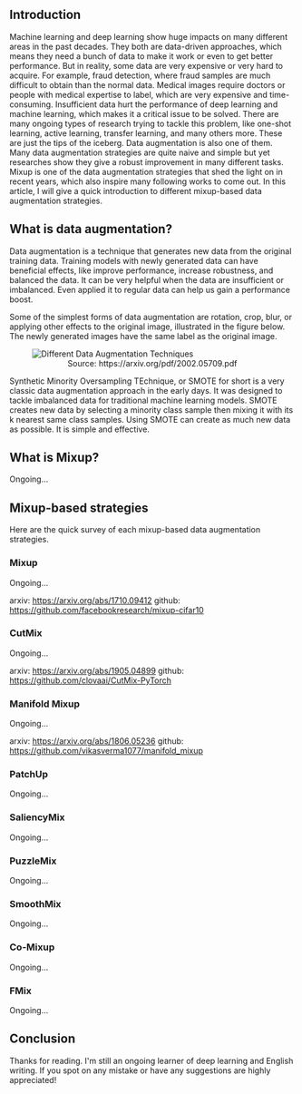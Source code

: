 ## Introduction

Machine learning and deep learning show huge impacts on many different areas in the past decades. They both are data-driven approaches, which means they need a bunch of data to make it work or even to get better performance. But in reality, some data are very expensive or very hard to acquire. For example, fraud detection, where fraud samples are much difficult to obtain than the normal data. Medical images require doctors or people with medical expertise to label, which are very expensive and time-consuming. Insufficient data hurt the performance of deep learning and machine learning, which makes it a critical issue to be solved. There are many ongoing types of research trying to tackle this problem, like one-shot learning, active learning, transfer learning, and many others more. These are just the tips of the iceberg. Data augmentation is also one of them. Many data augmentation strategies are quite naive and simple but yet researches show they give a robust improvement in many different tasks. Mixup is one of the data augmentation strategies that shed the light on in recent years, which also inspire many following works to come out. In this article, I will give a quick introduction to different mixup-based data augmentation strategies.

## What is data augmentation?

Data augmentation is a technique that generates new data from the original training data. Training models with newly generated data can have beneficial effects, like improve performance, increase robustness, and balanced the data. It can be very helpful when the data are insufficient or imbalanced. Even applied it to regular data can help us gain a performance boost.

Some of the simplest forms of data augmentation are rotation, crop, blur, or applying other effects to the original image, illustrated in the figure below. The newly generated images have the same label as the original image.

<figure>
    <img 
    src="https://imgur.com/GXzRum7.png"
    alt="Different Data Augmentation Techniques">
    <figcaption align = "center"> 
    Source: https://arxiv.org/pdf/2002.05709.pdf
    </figcaption>
</figure>

Synthetic Minority Oversampling TEchnique, or SMOTE for short is a very classic data augmentation approach in the early days. It was designed to tackle imbalanced data for traditional machine learning models. SMOTE creates new data by selecting a minority class sample then mixing it with its k nearest same class samples. Using SMOTE can create as much new data as possible. It is simple and effective.

## What is Mixup?

Ongoing...

## Mixup-based strategies

Here are the quick survey of each mixup-based data augmentation strategies.

### Mixup

Ongoing...

arxiv: https://arxiv.org/abs/1710.09412
github: https://github.com/facebookresearch/mixup-cifar10

### CutMix

Ongoing...

arxiv: https://arxiv.org/abs/1905.04899
github: https://github.com/clovaai/CutMix-PyTorch

### Manifold Mixup

Ongoing...

arxiv: https://arxiv.org/abs/1806.05236
github: https://github.com/vikasverma1077/manifold_mixup

### PatchUp

Ongoing...

### SaliencyMix

Ongoing...

### PuzzleMix

Ongoing...

### SmoothMix

Ongoing...

### Co-Mixup

Ongoing...

### FMix

Ongoing...

## Conclusion

Thanks for reading. I'm still an ongoing learner of deep learning and English writing. If you spot on any mistake or have any suggestions are highly appreciated!
